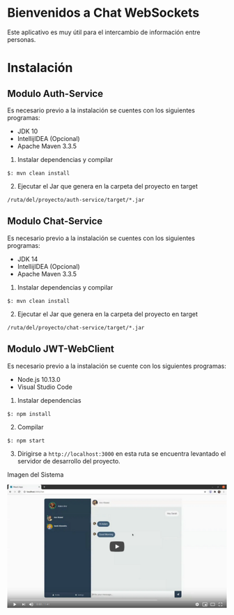 # Bienvenidos a Chat WebSockets
Este aplicativo es muy útil para el intercambio de información entre personas.

# Instalación

## Modulo Auth-Service

Es necesario previo a la instalación se cuentes con los siguientes programas:
- JDK 10
- IntellijIDEA (Opcional)
- Apache Maven 3.3.5

1. Instalar dependencias y compilar
~~~
$: mvn clean install
~~~
2. Ejecutar el Jar que genera en la carpeta del proyecto en target
~~~
/ruta/del/proyecto/auth-service/target/*.jar
~~~


## Modulo Chat-Service
Es necesario previo a la instalación se cuentes con los siguientes programas:
- JDK 14
- IntellijIDEA (Opcional)
- Apache Maven 3.3.5

1. Instalar dependencias y compilar
~~~
$: mvn clean install
~~~
2. Ejecutar el Jar que genera en la carpeta del proyecto en target
~~~
/ruta/del/proyecto/chat-service/target/*.jar
~~~

## Modulo JWT-WebClient
Es necesario previo a la instalación se cuente con los siguientes programas:
- Node.js 10.13.0
- Visual Studio Code

1. Instalar dependencias
~~~
$: npm install
~~~
2. Compilar 
~~~
$: npm start
~~~
3. Dirigirse a `http://localhost:3000` en esta ruta se encuentra levantado el servidor de desarrollo del proyecto.

Imagen del Sistema

![enter image description here](https://raw.githubusercontent.com/Charlieras262/Chat-WebSockets/main/thumbnail.png)
